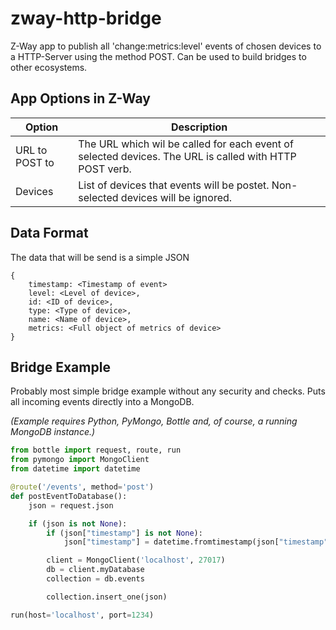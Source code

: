 # zway-http-bridge
Z-Way app to publish all 'change:metrics:level' events of chosen devices to a HTTP-Server using the method POST. Can be used to build bridges to other ecosystems.

## App Options in Z-Way
Option | Description
--- | ---
URL to POST to | The URL which wil be called for each event of selected devices. The URL is called with HTTP POST verb.
Devices | List of devices that events will be postet. Non-selected devices will be ignored.

## Data Format
The data that will be send is a simple JSON
```
{
    timestamp: <Timestamp of event>
    level: <Level of device>,
    id: <ID of device>,
    type: <Type of device>,
    name: <Name of device>,
    metrics: <Full object of metrics of device>
}
```

## Bridge Example
Probably most simple bridge example without any security and checks. Puts all incoming events directly into a MongoDB.

_(Example requires Python, PyMongo, Bottle and, of course, a running MongoDB instance.)_

```python
from bottle import request, route, run
from pymongo import MongoClient
from datetime import datetime

@route('/events', method='post')
def postEventToDatabase():
    json = request.json

    if (json is not None):
        if (json["timestamp"] is not None):
            json["timestamp"] = datetime.fromtimestamp(json["timestamp"] / 1000)

        client = MongoClient('localhost', 27017)
        db = client.myDatabase
        collection = db.events

        collection.insert_one(json)

run(host='localhost', port=1234)
```
